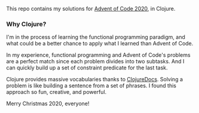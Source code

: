 This repo contains my solutions for [Advent of Code 2020](https://adventofcode.com/), in Clojure.

### Why Clojure?

I'm in the process of learning the functional programming paradigm, and what could be a better chance to apply what I learned than Advent of Code.

In my experience, functional programming and Advent of Code's problems are a perfect match since each problem divides into two subtasks. And I can quickly build up a set of constraint predicate for the last task.

Clojure provides massive vocabularies thanks to [ClojureDocs](https://clojuredocs.org/). Solving a problem is like building a sentence from a set of phrases. I found this approach so fun, creative, and powerful.

Merry Christmas 2020, everyone!
